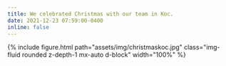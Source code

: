 ```yaml
---
title: We celebrated Christmas with our team in Koc.
date: 2021-12-23 07:59:00-0400
inline: false
---
```


{% include figure.html path="assets/img/christmaskoc.jpg" class="img-fluid rounded z-depth-1 mx-auto d-block" width="100%" %}